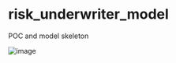 # risk_underwriter_model
POC and model skeleton


![image](https://user-images.githubusercontent.com/28846128/112588576-53b22b00-8e08-11eb-8230-ad1500359225.png)
